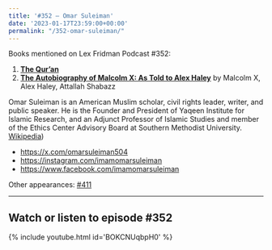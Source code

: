 ```yaml
---
title: '#352 – Omar Suleiman'
date: '2023-01-17T23:59:00+00:00'
permalink: "/352-omar-suleiman/"
---
```


Books mentioned on Lex Fridman Podcast #352:

1. <b><a href="https://amzn.to/3kurO2B" target="_blank" rel="sponsored noopener noreferrer">The Qur’an</a></b>
2. <b><a href="https://amzn.to/3GR5qYv" target="_blank" rel="sponsored noopener noreferrer">The Autobiography of Malcolm X: As Told to Alex Haley</a></b> by Malcolm X, Alex Haley, Attallah Shabazz

Omar Suleiman is an American Muslim scholar, civil rights leader, writer, and public speaker. He is the Founder and President of Yaqeen Institute for Islamic Research, and an Adjunct Professor of Islamic Studies and member of the Ethics Center Advisory Board at Southern Methodist University. <a href="https://en.wikipedia.org/wiki/Omar_Suleiman_(imam" target="_blank">Wikipedia</a>)

- <a href="https://x.com/omarsuleiman504" target="_blank">https://x.com/omarsuleiman504</a>
- <a href="https://instagram.com/imamomarsuleiman" target="_blank">https://instagram.com/imamomarsuleiman</a>
- <a href="https://www.facebook.com/imamomarsuleiman" target="_blank">https://www.facebook.com/imamomarsuleiman</a>

Other appearances: [\#411](/411-omar-suleiman/)

- - - - - -

## Watch or listen to episode #352

{% include youtube.html id='BOKCNUqbpH0' %}